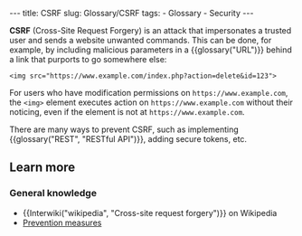 --- title: CSRF slug: Glossary/CSRF tags: - Glossary - Security ---

<span class="seoSummary">**CSRF** (Cross-Site Request Forgery) is an attack that impersonates a trusted user and sends a website unwanted commands.</span> This can be done, for example, by including malicious parameters in a {{glossary("URL")}} behind a link that purports to go somewhere else:

    <img src="https://www.example.com/index.php?action=delete&id=123">

For users who have modification permissions on `https://www.example.com`, the `<img>` element executes action on `https://www.example.com` without their noticing, even if the element is not at `https://www.example.com`.

There are many ways to prevent CSRF, such as implementing {{glossary("REST", "RESTful API")}}, adding secure tokens, etc.

## Learn more

### General knowledge

- {{Interwiki("wikipedia", "Cross-site request forgery")}} on Wikipedia
- [Prevention measures](<https://www.owasp.org/index.php/Cross-Site_Request_Forgery_(CSRF)_Prevention_Cheat_Sheet>)
